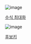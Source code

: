 ![image](https://github.com/koreaIT-study/programmers/assets/92290312/9aa2a87d-56b9-497c-b45c-bb8426726cf8)

[수식 최대화](https://school.programmers.co.kr/learn/courses/30/lessons/67257)


![image](https://github.com/koreaIT-study/programmers/assets/32920566/e648b2cf-8fef-429d-b84d-b77a77bca8bb)

[후보키](https://school.programmers.co.kr/learn/courses/30/lessons/42890)
